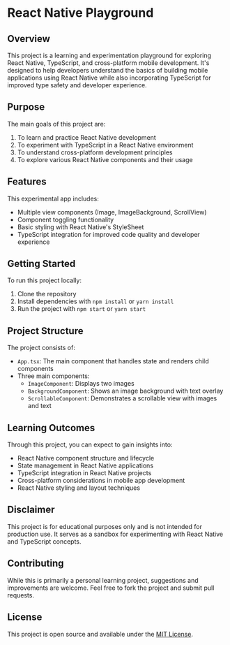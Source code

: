 # React Native Playground

## Overview

This project is a learning and experimentation playground for exploring React Native, TypeScript, and cross-platform mobile development. It's designed to help developers understand the basics of building mobile applications using React Native while also incorporating TypeScript for improved type safety and developer experience.

## Purpose

The main goals of this project are:

1. To learn and practice React Native development
2. To experiment with TypeScript in a React Native environment
3. To understand cross-platform development principles
4. To explore various React Native components and their usage

## Features

This experimental app includes:

- Multiple view components (Image, ImageBackground, ScrollView)
- Component toggling functionality
- Basic styling with React Native's StyleSheet
- TypeScript integration for improved code quality and developer experience

## Getting Started

To run this project locally:

1. Clone the repository
2. Install dependencies with `npm install` or `yarn install`
3. Run the project with `npm start` or `yarn start`

## Project Structure

The project consists of:

- `App.tsx`: The main component that handles state and renders child components
- Three main components:
  - `ImageComponent`: Displays two images
  - `BackgroundComponent`: Shows an image background with text overlay
  - `ScrollableComponent`: Demonstrates a scrollable view with images and text

## Learning Outcomes

Through this project, you can expect to gain insights into:

- React Native component structure and lifecycle
- State management in React Native applications
- TypeScript integration in React Native projects
- Cross-platform considerations in mobile app development
- React Native styling and layout techniques

## Disclaimer

This project is for educational purposes only and is not intended for production use. It serves as a sandbox for experimenting with React Native and TypeScript concepts.

## Contributing

While this is primarily a personal learning project, suggestions and improvements are welcome. Feel free to fork the project and submit pull requests.

## License

This project is open source and available under the [MIT License](LICENSE).
